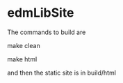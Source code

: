 # edmLibSite

The commands to build are

make clean

make html

and then the static site is in build/html

